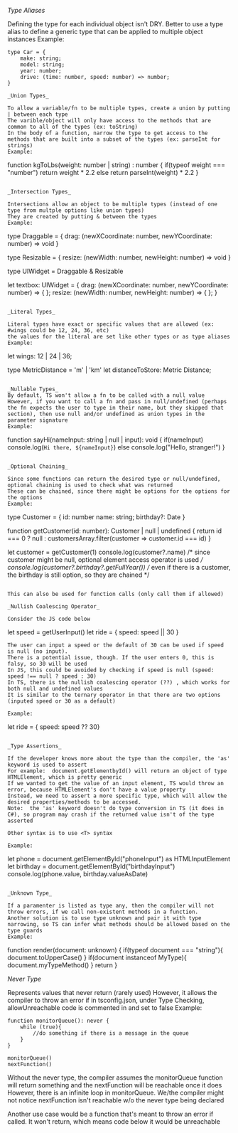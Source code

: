 
_Type Aliases_

Defining the type for each individual object isn't DRY. 
Better to use a type alias to define a generic type that can be applied to multiple object instances
Example:
```
type Car = {
	make: string;
	model: string;
	year: number;
	drive: (time: number, speed: number) => number;
}

_Union Types_

To allow a variable/fn to be multiple types, create a union by putting | between each type
The varible/object will only have access to the methods that are common to all of the types (ex: toString)
In the body of a function, narrow the type to get access to the methods that are built into a subset of the types (ex: parseInt for strings)
Example:
```
function kgToLbs(weight:  number | string) : number {
	if(typeof weight === "number") return weight * 2.2
	else return parseInt(weight) * 2.2
}
```

_Intersection Types_

Intersections allow an object to be multiple types (instead of one type from multple options like union types)
They are created by putting & between the types
Example:
```
type Draggable = {
	drag: (newXCoordinate: number, newYCoordinate: number) => void
}

type Resizable = {
	resize:  (newWidth: number, newHeight: number) => void
}

type UIWidget = Draggable & Resizable

let textbox: UIWidget = {
	drag: (newXCoordinate: number, newYCoordinate: number) => {
		<insert code here>
	};
	resize: (newWidth: number, newHeight: number) => {
		<insert code here>
	};
}
```

_Literal Types_

Literal types have exact or specific values that are allowed (ex: #wings could be 12, 24, 36, etc)
the values for the literal are set like other types or as type aliases
Example:
```
let wings: 12 | 24 | 36;

type MetricDistance = 'm' | 'km'
let distanceToStore: Metric Distance;
```

_Nullable Types_
By default, TS won't allow a fn to be called with a null value
However, if you want to call a fn and pass in null/undefined (perhaps the fn expects the user to type in their name, but they skipped that section), then use null and/or undefined as union types in the parameter signature
Example:
```
function sayHi(nameInput: string | null | input): void {
	if(nameInput) console.log(`Hi there, ${nameInput}`)
	else console.log("Hello, stranger!")
}
```

_Optional Chaining_

Since some functions can return the desired type or null/undefined, optional chaining is used to check what was returned
These can be chained, since there might be options for the options for the options
Example:
```
type Customer = {
	id: number
	name: string;
	birthday?: Date
}

function getCustomer(id: number): Customer | null | undefined {
	return id === 0 ? null : customersArray.filter(customer => customer.id === id)
}

let customer = getCustomer(1)
console.log(customer?.name) /* since customer might be null, optional element access operator is used */
console.log(customer?.birthday?.getFullYear()) /* even if there is a customer, the birthday is still option, so they are chained */
```

This can also be used for function calls (only call them if allowed)

_Nullish Coalescing Operator_

Consider the JS code below
```
let speed = getUserInput()
let ride = {
	speed: speed || 30
}
```
The user can input a speed or the default of 30 can be used if speed is null (no input).
There is a potential issue, though. If the user enters 0, this is falsy, so 30 will be used
In JS, this could be avoided by checking if speed is null (speed: speed !== null ? speed : 30)
In TS, there is the nullish coalescing operator (??) , which works for both null and undefined values
It is similar to the ternary operator in that there are two options (inputed speed or 30 as a default)

Example:
```
let ride = { speed:  speed ?? 30}
```

_Type Assertions_

If the developer knows more about the type than the compiler, the 'as' keyword is used to assert
For example:  document.getElementbyId() will return an object of type HTMLElement, which is pretty generic
If we wanted to get the value of an input element, TS would throw an error, because HTMLElement's don't have a value property
Instead, we need to assert a more specific type, which will allow the desired properties/methods to be accessed.
Note:  the 'as' keyword doesn't do type conversion in TS (it does in C#), so program may crash if the returned value isn't of the type asserted

Other syntax is to use <T> syntax

Example:
```
let phone = document.getElementById("phoneInput") as HTMLInputElement
let birthday = <HTMLInputElement> document.getElementById("birthdayInput")
console.log(phone.value, birthday.valueAsDate)
```

_Unknown Type_

If a paramenter is listed as type any, then the compiler will not throw errors, if we call non-existent methods in a function.
Another solution is to use type unknown and pair it with type narrowing, so TS can infer what methods should be allowed based on the type guards
Example:
```
function render(document: unknown) {
	if(typeof document === "string"){
		document.toUpperCase()
	}
	if(document instanceof MyType){
		document.myTypeMethod()
	}
	return
}

_Never Type_

Represents values that never return (rarely used)
However, it allows the compiler to throw an error if in tsconfig.json, under Type Checking, allowUnreachable code is commented in and set to false
Example:
```
function monitorQueue(): never {
	while (true){
		//do something if there is a message in the queue
	}
}

monitorQueue()
nextFunction()
```
Without the never type, the compiler assumes the monitorQueue function will return something and the nextFunction will be reachable once it does
However, there is an infinite loop in monitorQueue.
We/the compiler might not notice nextFunction isn't reachable w/o the never type being declared

Another use case would be a function that's meant to throw an error if called. It won't return, which means code below it would be unreachable
